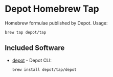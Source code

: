 # Depot Homebrew Tap

Homebrew formulae published by Depot. Usage:

```
brew tap depot/tap
```

## Included Software

- [depot](https://github.com/depot/cli) - Depot CLI:

  ```
  brew install depot/tap/depot
  ```
